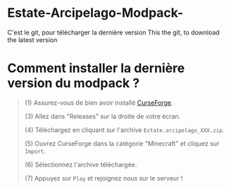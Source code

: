# Estate-Arcipelago-Modpack-
C'est le git, pour télécharger la dernière version 
This the git, to download the latest version

# **__Comment installer la dernière version du modpack ?__**
> 
> (1) Assurez-vous de bien avoir installé [CurseForge](https://www.curseforge.com/download/app).
>
> (3) Allez dans "Releases" sur la droite de votre écran.
>
> (4) Téléchargez en cliquant sur l'archive `Estate.arcipelago_XXX.zip`.
>
> (5) Ouvrez CurseForge dans la catégorie "Minecraft" et cliquez sur `Import`.
>
> (6) Sélectionnez l'archive téléchargée.
>
> (7) Appuyez sur `Play` et rejoignez nous sur le serveur !
>
